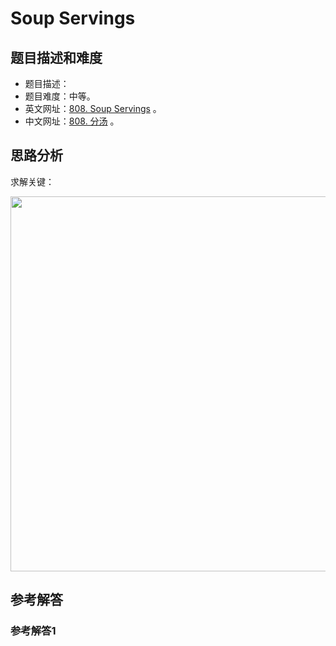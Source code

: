 # Soup Servings

## 题目描述和难度
+ 题目描述：
+ 题目难度：中等。
+ 英文网址：[808. Soup Servings](https://leetcode.com/problems/soup-servings/description/)  。
+ 中文网址：[808. 分汤](https://leetcode-cn.com/problems/soup-servings/description/)  。
## 思路分析
求解关键：

<img src="https://liweiwei1419.github.io/images/leetcode-solution/" width="600">

## 参考解答
### 参考解答1

```java

```